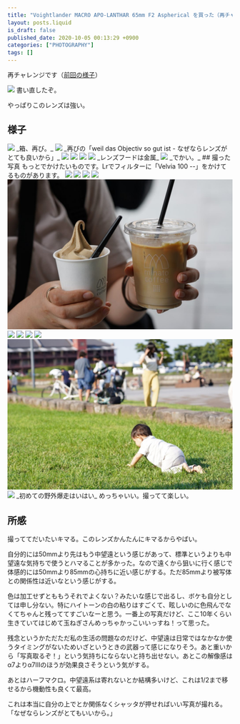 ```yaml
---
title: "Voightlander MACRO APO-LANTHAR 65mm F2 Aspherical を買った（再チャレンジ）"
layout: posts.liquid
is_draft: false
published_date: 2020-10-05 00:13:29 +0900
categories: ["PHOTOGRAPHY"]
tags: []
---
```


再チャレンジです（[前回の様子](https://note.katsumataryo.com/photo/2020/05/1656.html)）

<img class="in_article" src="https://i.pcmag.com/imagery/reviews/02iYSoaAfeFcFT4nvTmcg67-24..1569473948.jpg">
書い直したぞ。

やっぱりこのレンズは強い。

## 様子
<img class="in_article" src="/public/images/2020/10/DSC06287-1024x684.jpg">
_箱、再び。_
<img class="in_article" src="/public/images/2020/10/DSC06289-1024x684.jpg">
_再びの「weil das Objectiv so gut ist - なぜならレンズがとても良いから」_
<img class="in_article" src="/public/images/2020/10/DSC06290-1024x684.jpg">
<img class="in_article" src="/public/images/2020/10/DSC06291-1024x684.jpg">
<img class="in_article" src="/public/images/2020/10/DSC06293-1024x684.jpg">
<img class="in_article" src="/public/images/2020/10/DSC06295-1024x684.jpg">
_レンズフードは金属_
<img class="in_article" src="/public/images/2020/10/DSC06296-1-1024x684.jpg">
_でかい。_
## 撮った写真
もっとでかけたいものです。Lrでフィルターに「Velvia 100 --」をかけてるものがあります。

<img class="in_article" src="/public/images/2020/10/DSC09317-1024x683.jpg">
<img class="in_article" src="/public/images/2020/10/DSC09321-1024x683.jpg">
<img class="in_article" src="/public/images/2020/10/DSC09322-1024x683.jpg">
<img class="in_article" src="/public/images/2020/10/DSC09332-1024x683.jpg">
<img class="in_article" src="/public/images/2020/10/DSC09333-1024x684.jpg">
<img class="in_article" src="/public/images/2020/10/DSC09358-1024x683.jpg">
<img class="in_article" src="/public/images/2020/10/DSC09362-1024x683.jpg">
<img class="in_article" src="/public/images/2020/10/DSC09377-1024x683.jpg">
<img class="in_article" src="/public/images/2020/10/DSC09418-1024x683.jpg">
<img class="in_article" src="/public/images/2020/10/DSC09428-1024x684.jpg">
<img class="in_article" src="/public/images/2020/10/DSC09435-1024x683.jpg">
_初めての野外爆走はいはい_
めっちゃいい。撮ってて楽しい。

## 所感
撮っててだいたいキマる。このレンズかんたんにキマるからやばい。

自分的には50mmより先はもう中望遠という感じがあって、標準というよりも中望遠な気持ちで使うとハマることが多かった。なので遠くから狙いに行く感じで体感的には50mmより85mmの心持ちに近い感じがする。ただ85mmより被写体との関係性は近いなという感じがする。

色は加工せずとももうそれでよくない？みたいな感じで出るし、ボケも自分としては申し分ない。特にハイトーンの白の粘りはすごくて、眩しいのに色飛んでなくてちゃんと残っててすごいなーと思う。一番上の写真だけど、ここ10年くらい生きていてはじめて玉ねぎさんめっちゃかっこいいっすね！って思った。

残念というかただただ私の生活の問題なのだけど、中望遠は日常ではなかなか使うタイミングがないためいざというときの武器って感じになりそう。あと重いから「写真取るぞ！」という気持ちにならないと持ち出せない。あとこの解像感はα7よりα7IIIのほうが効果良さそうという気がする。

あとはハーフマクロ。中望遠系は寄れないとか結構多いけど、これは1/2まで移せるから機動性も良くて最高。

これは本当に自分の上でとか関係なくシャッタが押せればいい写真が撮れる。「なぜならレンズがとてもいいから。」


